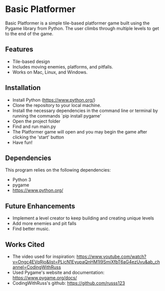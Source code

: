 # Basic Platformer
Basic Platformer is a simple tile-based platformer game built using the Pygame library from Python. The user climbs through multiple levels to get to the end of the game.


## Features
- Tile-based design
- Includes moving enemies, platforms, and pitfalls.
- Works on Mac, Linux, and Windows.

## Installation
- Install Python (https://www.python.org/)
- Clone the repository to your local machine.
- Install the necessary dependencies in the command line or terminal by running the commands `pip install pygame'
- Open the project folder 
- Find and run main.py
- The Platformer game will open and you may begin the game after clicking the 'start' button
- Have fun!

## Dependencies
This program relies on the following dependencies:
- Python 3
- pygame
- https://www.python.org/ 

## Future Enhancements
- Implement a level creator to keep building and creating unique levels
- Add more enemies and pit falls
- Find better music.

## Works Cited
- The video used for inspiration: https://www.youtube.com/watch?v=Ongc4EVqRjo&list=PLjcN1EyupaQnHM1I9SmiXfbT6aG4ezUvu&ab_channel=CodingWithRuss
- Used Pygame's website and documentation: https://www.pygame.org/docs/
- CodingWithRuss's github: https://github.com/russs123
